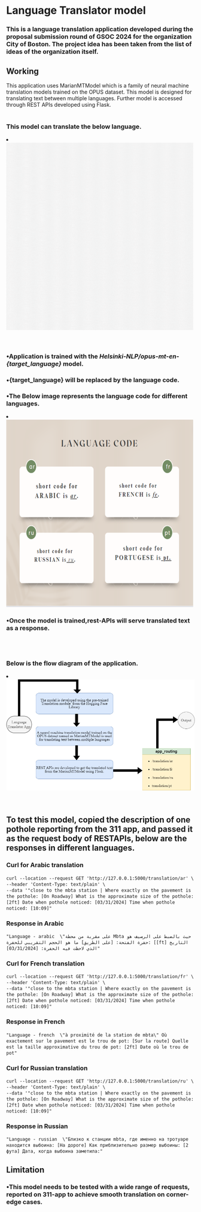 # Language Translator model
### This is a language translation application developed during the proposal submission round of GSOC 2024 for the  organization City of Boston. The project idea has been taken from the list of ideas of the organization itself. ###
## Working ##
This application uses MarianMTModel which is a family of neural machine translation models trained on the OPUS dataset. This model is designed for translating text between multiple languages. Further model is  accessed through REST APIs developed using Flask.<br><br>

### This model can translate the below language. ### 


<li><a href="" target="_blank"><img src="assets/language_translator.gif"width="500" height="500"></a></li>
<br>
<br>

### <b>•</b>Application is trained with the _Helsinki-NLP/opus-mt-en-{target_language}_ model. ###
### <b>•</b>{target_language} will be replaced by the language code. ###
### <b>•</b>The Below image represents the language code for different languages. ### 
<li><a href="" target="_blank"><img src="assets/language codes.png"width="500" height="500"></a></li>

### <b>•</b>Once the model is trained,rest-APIs will serve translated text as a response. ###


<br>
<br>


### Below is the flow diagram of the application. ###



<li><a href="" target="_blank"><img src="assets/flow_chart.png"></a></li>

<br>
<br>

## To test this model, copied the description of one pothole reporting from the 311 app, and passed it as the request body of RESTAPIs, below are the responses in different languages. ##

### Curl for Arabic translation ###

    curl --location --request GET 'http://127.0.0.1:5000/translation/ar' \
    --header 'Content-Type: text/plain' \
    --data '"close to the mbta station | Where exactly on the pavement is the pothole: [On Roadway] What is the approximate size of the pothole: [2ft] Date when pothole noticed: [03/31/2024] Time when pothole noticed: [10:09]"


### Response in Arabic ###

    "Language - arabic  \"على مقربة من محطة Mbta حيث بالضبط على الرصيف هو حفرة الفتحة: [على الطريق] ما هو الحجم التقريبي للحفرة: [[ft] التاريخ الذي لاحظت فيه الحفرة: [03/31/2024]"
### Curl for French translation ###

    curl --location --request GET 'http://127.0.0.1:5000/translation/fr' \
    --header 'Content-Type: text/plain' \
    --data '"close to the mbta station | Where exactly on the pavement is the pothole: [On Roadway] What is the approximate size of the pothole: [2ft] Date when pothole noticed: [03/31/2024] Time when pothole noticed: [10:09]"
    
    
### Response in French ###

    "Language - french  \"à proximité de la station de mbta\" Où exactement sur le pavement est le trou de pot: [Sur la route] Quelle est la taille approximative du trou de pot: [2ft] Date où le trou de pot"
### Curl for Russian translation ###

    curl --location --request GET 'http://127.0.0.1:5000/translation/ru' \
    --header 'Content-Type: text/plain' \
    --data '"close to the mbta station | Where exactly on the pavement is the pothole: [On Roadway] What is the approximate size of the pothole: [2ft] Date when pothole noticed: [03/31/2024] Time when pothole noticed: [10:09]"

### Response in Russian ###

    "Language - russian  \"Близко к станции mbta, где именно на тротуаре находится выбоина: [На дороге] Как приблизительно размер выбоины: [2 фута] Дата, когда выбоина заметила:"

## Limitation ##
### <b>•</b>This model needs to be tested with a wide range of requests, reported on 311-app to achieve smooth translation on corner-edge cases. ###
    

    



